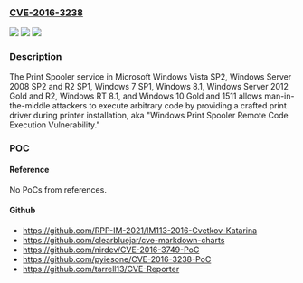 ### [CVE-2016-3238](https://cve.mitre.org/cgi-bin/cvename.cgi?name=CVE-2016-3238)
![](https://img.shields.io/static/v1?label=Product&message=n%2Fa&color=blue)
![](https://img.shields.io/static/v1?label=Version&message=n%2Fa&color=blue)
![](https://img.shields.io/static/v1?label=Vulnerability&message=n%2Fa&color=brighgreen)

### Description

The Print Spooler service in Microsoft Windows Vista SP2, Windows Server 2008 SP2 and R2 SP1, Windows 7 SP1, Windows 8.1, Windows Server 2012 Gold and R2, Windows RT 8.1, and Windows 10 Gold and 1511 allows man-in-the-middle attackers to execute arbitrary code by providing a crafted print driver during printer installation, aka "Windows Print Spooler Remote Code Execution Vulnerability."

### POC

#### Reference
No PoCs from references.

#### Github
- https://github.com/RPP-IM-2021/IM113-2016-Cvetkov-Katarina
- https://github.com/clearbluejar/cve-markdown-charts
- https://github.com/nirdev/CVE-2016-3749-PoC
- https://github.com/pyiesone/CVE-2016-3238-PoC
- https://github.com/tarrell13/CVE-Reporter

